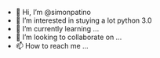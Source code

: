 - 👋 Hi, I’m @simonpatino
- 👀 I’m interested in stuying a lot python 3.0
- 🌱 I’m currently learning ...
- 💞️ I’m looking to collaborate on ...
- 📫 How to reach me ...

<!---
simonpatino/simonpatino is a ✨ special ✨ repository because its `README.md` (this file) appears on your GitHub profile.
You can click the Preview link to take a look at your changes.
--->
